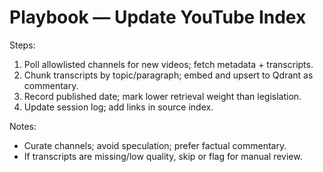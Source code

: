 # Playbook — Update YouTube Index

Steps:
1) Poll allowlisted channels for new videos; fetch metadata + transcripts.
2) Chunk transcripts by topic/paragraph; embed and upsert to Qdrant as commentary.
3) Record published date; mark lower retrieval weight than legislation.
4) Update session log; add links in source index.

Notes:
- Curate channels; avoid speculation; prefer factual commentary.
- If transcripts are missing/low quality, skip or flag for manual review.
